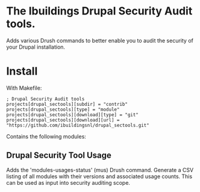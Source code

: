 The Ibuildings Drupal Security Audit tools.
==========================================

Adds various Drush commands to better enable you to audit the security of your Drupal installation.

# Install
 
 With Makefile:
```
; Drupal Security Audit tools
projects[drupal_sectools][subdir] = "contrib"
projects[drupal_sectools][type] = "module"
projects[drupal_sectools][download][type] = "git"
projects[drupal_sectools][download][url] = "https://github.com/ibuildingsnl/drupal_sectools.git"
```

Contains the following modules:


Drupal Security Tool Usage
--------------------------
Adds the 'modules-usages-status' (mus) Drush command.
Generate a CSV listing of all modules with their versions and associated usage counts.
This can be used as input into security auditing scope.
